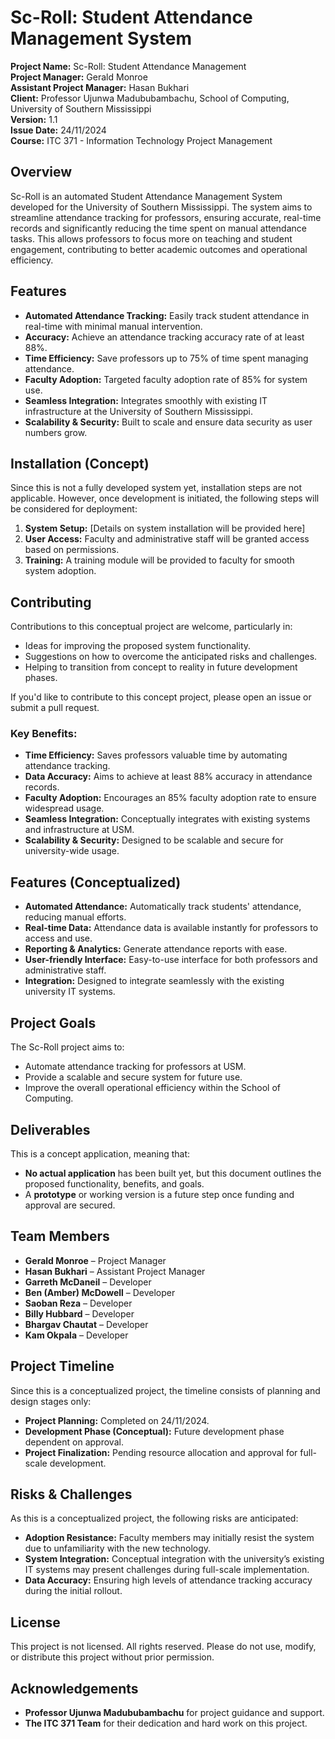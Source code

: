 # Sc-Roll: Student Attendance Management System

**Project Name:** Sc-Roll: Student Attendance Management  
**Project Manager:** Gerald Monroe  
**Assistant Project Manager:** Hasan Bukhari  
**Client:** Professor Ujunwa Madububambachu, School of Computing, University of Southern Mississippi  
**Version:** 1.1  
**Issue Date:** 24/11/2024  
**Course:** ITC 371 - Information Technology Project Management

## Overview

Sc-Roll is an automated Student Attendance Management System developed for the University of Southern Mississippi. The system aims to streamline attendance tracking for professors, ensuring accurate, real-time records and significantly reducing the time spent on manual attendance tasks. This allows professors to focus more on teaching and student engagement, contributing to better academic outcomes and operational efficiency.

## Features

- **Automated Attendance Tracking:** Easily track student attendance in real-time with minimal manual intervention.
- **Accuracy:** Achieve an attendance tracking accuracy rate of at least 88%.
- **Time Efficiency:** Save professors up to 75% of time spent managing attendance.
- **Faculty Adoption:** Targeted faculty adoption rate of 85% for system use.
- **Seamless Integration:** Integrates smoothly with existing IT infrastructure at the University of Southern Mississippi.
- **Scalability & Security:** Built to scale and ensure data security as user numbers grow.

## Installation (Concept)

Since this is not a fully developed system yet, installation steps are not applicable. However, once development is initiated, the following steps will be considered for deployment:
1. **System Setup:** [Details on system installation will be provided here]
2. **User Access:** Faculty and administrative staff will be granted access based on permissions.
3. **Training:** A training module will be provided to faculty for smooth system adoption.

## Contributing

Contributions to this conceptual project are welcome, particularly in:
- Ideas for improving the proposed system functionality.
- Suggestions on how to overcome the anticipated risks and challenges.
- Helping to transition from concept to reality in future development phases.

If you'd like to contribute to this concept project, please open an issue or submit a pull request.

### Key Benefits:
- **Time Efficiency:** Saves professors valuable time by automating attendance tracking.
- **Data Accuracy:** Aims to achieve at least 88% accuracy in attendance records.
- **Faculty Adoption:** Encourages an 85% faculty adoption rate to ensure widespread usage.
- **Seamless Integration:** Conceptually integrates with existing systems and infrastructure at USM.
- **Scalability & Security:** Designed to be scalable and secure for university-wide usage.

## Features (Conceptualized)

- **Automated Attendance:** Automatically track students' attendance, reducing manual efforts.
- **Real-time Data:** Attendance data is available instantly for professors to access and use.
- **Reporting & Analytics:** Generate attendance reports with ease.
- **User-friendly Interface:** Easy-to-use interface for both professors and administrative staff.
- **Integration:** Designed to integrate seamlessly with the existing university IT systems.

## Project Goals

The Sc-Roll project aims to:
- Automate attendance tracking for professors at USM.
- Provide a scalable and secure system for future use.
- Improve the overall operational efficiency within the School of Computing.

## Deliverables

This is a concept application, meaning that:
- **No actual application** has been built yet, but this document outlines the proposed functionality, benefits, and goals.
- A **prototype** or working version is a future step once funding and approval are secured.

## Team Members

- **Gerald Monroe** – Project Manager
- **Hasan Bukhari** – Assistant Project Manager
- **Garreth McDaneil** – Developer
- **Ben (Amber) McDowell** – Developer
- **Saoban Reza** – Developer
- **Billy Hubbard** – Developer
- **Bhargav Chautat** – Developer
- **Kam Okpala** – Developer

## Project Timeline

Since this is a conceptualized project, the timeline consists of planning and design stages only:
- **Project Planning:** Completed on 24/11/2024.
- **Development Phase (Conceptual):** Future development phase dependent on approval.
- **Project Finalization:** Pending resource allocation and approval for full-scale development.

## Risks & Challenges

As this is a conceptualized project, the following risks are anticipated:
- **Adoption Resistance:** Faculty members may initially resist the system due to unfamiliarity with the new technology.
- **System Integration:** Conceptual integration with the university’s existing IT systems may present challenges during full-scale implementation.
- **Data Accuracy:** Ensuring high levels of attendance tracking accuracy during the initial rollout.

## License

This project is not licensed. All rights reserved. Please do not use, modify, or distribute this project without prior permission.

## Acknowledgements

- **Professor Ujunwa Madububambachu** for project guidance and support.
- **The ITC 371 Team** for their dedication and hard work on this project.
